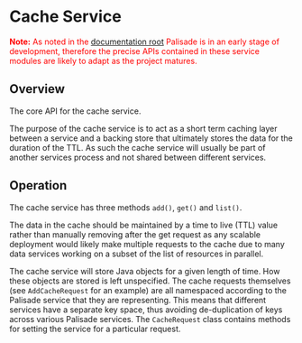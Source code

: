# Cache Service

<span style="color:red">**Note:** As noted in the [documentation root](../../README.md) Palisade is in an early stage of development, therefore the precise APIs contained in these service modules are likely to adapt as the project matures.</span>

## Overview

The core API for the cache service.

The purpose of the cache service is to act as a short term caching layer between 
a service and a backing store that ultimately stores the data for the duration 
of the TTL. As such the cache service will usually be part of another services 
process and not shared between different services. 

## Operation

The cache service has three methods `add()`, `get()` and `list()`.

The data in the cache should be maintained by a time to live (TTL) value rather than
manually removing after the get request as any scalable deployment would likely make
multiple requests to the cache due to many data services working on a subset
of the list of resources in parallel.

The cache service will store Java objects for a given length of time. How these objects are stored is left unspecified.
The cache requests themselves (see `AddCacheRequest` for an example) are all namespaced according to the Palisade service
that they are representing. This means that different services have a separate key space, thus avoiding
de-duplication of keys across various Palisade services. The `CacheRequest` class contains methods for setting the service
for a particular request.